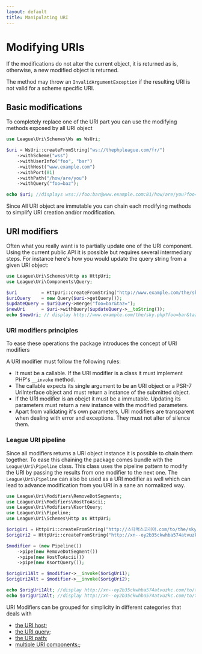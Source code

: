 ```yaml
---
layout: default
title: Manipulating URI
---
```


# Modifying URIs

<p class="message-notice">If the modifications do not alter the current object, it is returned as is, otherwise, a new modified object is returned.</p>

<p class="message-warning">The method may throw an <code>InvalidArgumentException</code> if the resulting URI is not valid for a scheme specific URI.</p>

## Basic modifications

To completely replace one of the URI part you can use the modifying methods exposed by all URI object

~~~php
use League\Uri\Schemes\Ws as WsUri;

$uri = WsUri::createFromString("ws://thephpleague.com/fr/")
    ->withScheme("wss")
    ->withUserInfo("foo", "bar")
    ->withHost("www.example.com")
    ->withPort(81)
    ->withPath("/how/are/you")
    ->withQuery("foo=baz");

echo $uri; //displays wss://foo:bar@www.example.com:81/how/are/you?foo=baz
~~~

Since All URI object are immutable you can chain each modifying methods to simplify URI creation and/or modification.

## URI modifiers

Often what you really want is to partially update one of the URI component. Using the current public API it is possible but requires several intermediary steps. For instance here's how you would update the query string from a given URI object:

~~~php
use League\Uri\Schemes\Http as HttpUri;
use League\Uri\Components\Query;

$uri         = HttpUri::createFromString("http://www.example.com/the/sky.php?foo=toto#~typo");
$uriQuery    = new Query($uri->getQuery());
$updateQuery = $uriQuery->merge("foo=bar&taz=");
$newUri      = $uri->withQuery($updateQuery->__toString());
echo $newUri; // display http://www.example.com/the/sky.php?foo=bar&taz#~typo
~~~

### URI modifiers principles

To ease these operations the package introduces the concept of URI modifiers

A URI modifier must follow the following rules:

- It must be a callable. If the URI modifier is a class it must implement PHP's `__invoke` method.
- The callable expects its single argument to be an URI object or a PSR-7 UriInterface object and must return a instance of the submitted object.
- If the URI modifier is an obejct it must be a immutable. Updating its parameters must return a new instance with the modified parameters.
- Apart from validating it's own parameters, URI modifiers are transparent when dealing with error and exceptions. They must not alter of silence them.

### League URI pipeline

Since all modifiers returns a URI object instance it is possible to chain them together. To ease this chaining the package comes bundle with the `League\Uri\Pipeline` class. This class uses the pipeline pattern to modify the URI by passing the results from one modifier to the next one. The `League\Uri\Pipeline` can also be used as a URI modifier as well which can lead to advance modification from you URI in a sane an normalized way.

~~~php
use League\Uri\Modifiers\RemoveDotSegments;
use League\Uri\Modifiers\HostToAscii;
use League\Uri\Modifiers\KsortQuery;
use League\Uri\Pipeline;
use League\Uri\Schemes\Http as HttpUri;

$origUri = HttpUri::createFromString("http://스타벅스코리아.com/to/the/sky/");
$origUri2 = HttpUri::createFromString("http://xn--oy2b35ckwhba574atvuzkc.com/path/../to/the/./sky/");

$modifier = (new Pipeline())
	->pipe(new RemoveDotSegment())
	->pipe(new HostToAscii())
	->pipe(new KsortQuery());

$origUri1Alt = $modifier->__invoke($origUri1);
$origUri2Alt = $modifier->__invoke($origUri2);

echo $origUri1Alt; //display http://xn--oy2b35ckwhba574atvuzkc.com/to/the/sky/
echo $origUri2Alt; //display http://xn--oy2b35ckwhba574atvuzkc.com/to/the/sky/
~~~

URI Modifiers can be grouped for simplicity in different categories that deals with

- [the URI host](/4.0/uri/manipulation/host/);
- [the URI query](/4.0/uri/manipulation/query/);
- [the URI path](/4.0/uri/manipulation/path/);
- [multiple URI components](/4.0/uri/manipulation/generic/);;
